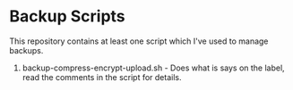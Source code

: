 Backup Scripts
=

This repository contains at least one script which I've used to manage backups.

1. backup-compress-encrypt-upload.sh - Does what is says on the label, read the comments in the script for details.

